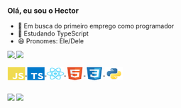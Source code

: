 ### Olá, eu sou o Hector

- 🔭 Em busca do primeiro emprego como programador
- 🌱 Estudando TypeScript
- 😄 Pronomes: Ele/Dele

<div>
  <a href="https://beacons.ai/hctoliv">
  <img height="180em" src="https://github-readme-stats.vercel.app/api?username=hctoliv&show_icons=true&theme=dark">
  <img height="180em" src="https://github-readme-stats.vercel.app/api/top-langs/?username=hctoliv&theme=dark">
</div>

<div style="display: inline_block"><br>
  <img align="center" alt="Js" height="30" width="40" src="https://raw.githubusercontent.com/devicons/devicon/master/icons/javascript/javascript-plain.svg">
  <img align="center" alt="Ts" height="30" width="40" src="https://raw.githubusercontent.com/devicons/devicon/master/icons/typescript/typescript-plain.svg">
  <img align="center" alt="React" height="30" width="40" src="https://raw.githubusercontent.com/devicons/devicon/master/icons/react/react-original.svg">
  <img align="center" alt="HTML" height="30" width="40" src="https://raw.githubusercontent.com/devicons/devicon/master/icons/html5/html5-original.svg">
  <img align="center" alt="CSS" height="30" width="40" src="https://raw.githubusercontent.com/devicons/devicon/master/icons/css3/css3-original.svg">
  <img align="center" alt="Python" height="30" width="40" src="https://raw.githubusercontent.com/devicons/devicon/master/icons/python/python-original.svg">
</div>
  
  ##
 
  <a href="https://www.linkedin.com/in/hector-silva-a894951b7?lipi=urn%3Ali%3Apage%3Ad_flagship3_profile_view_base_contact_details%3B0FDreaSZTb%2BWGlBeRMKBrg%3D%3D" target="_blank"><img src="https://img.shields.io/badge/-LinkedIn-%230077B5?style=for-the-badge&logo=linkedin&logoColor=white" target="_blank"></a> 
   <a href="https://instagram.com/hctoliv_" target="_blank"><img src="https://img.shields.io/badge/-Instagram-%23E4405F?style=for-the-badge&logo=instagram&logoColor=white" target="_blank"></a>
